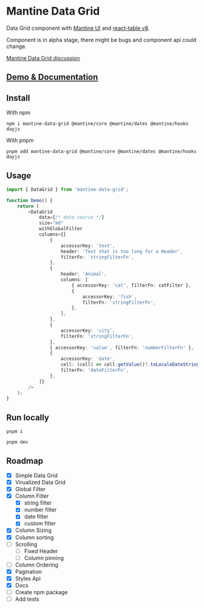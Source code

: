 # Mantine Data Grid

Data Grid component with [Mantine UI](https://mantine.dev/) and [react-table v8](https://tanstack.com/table/v8/).

Component is in alpha stage, there might be bugs and component api could change.

[Mantine Data Grid discussion](https://github.com/mantinedev/mantine/discussions/1057)

## [Demo & Documentation](https://kuechlin.github.io/mantine-data-grid/)

## Install

With npm

    npm i mantine-data-grid @mantine/core @mantine/dates @mantine/hooks dayjs

With pnpm

    pnpm add mantine-data-grid @mantine/core @mantine/dates @mantine/hooks dayjs

## Usage

```typescript
import { DataGrid } from 'mantine-data-grid';

function Demo() {
    return (
        <DataGrid
            data={/* data source */}
            size="md"
            withGlobalFilter
            columns={[
                {
                    accessorKey: 'text',
                    header: 'Text that is too long for a Header',
                    filterFn: 'stringFilterFn',
                },
                {
                    header: 'Animal',
                    columns: [
                        { accessorKey: 'cat', filterFn: catFilter },
                        {
                            accessorKey: 'fish',
                            filterFn: 'stringFilterFn',
                        },
                    ],
                },
                {
                    accessorKey: 'city',
                    filterFn: 'stringFilterFn',
                },
                { accessorKey: 'value', filterFn: 'numberFilterFn' },
                {
                    accessorKey: 'date',
                    cell: (cell) => cell.getValue()?.toLocaleDateString(),
                    filterFn: 'dateFilterFn',
                },
            ]}
        />
    );
}
```

## Run locally

    pnpm i

    pnpm dev

## Roadmap

-   [x] Simple Data Grid
-   [x] Virualized Data Grid
-   [x] Global Filter
-   [x] Column Filter
    -   [x] string filter
    -   [x] number filter
    -   [x] date filter
    -   [x] custom fitler
-   [x] Column Sizing
-   [x] Column sorting
-   [ ] Scrolling
    -   [ ] Fixed Header
    -   [ ] Column pinning
-   [ ] Column Ordering
-   [x] Pagination
-   [x] Styles Api
-   [x] Docs
-   [ ] Create npm package
-   [ ] Add tests
